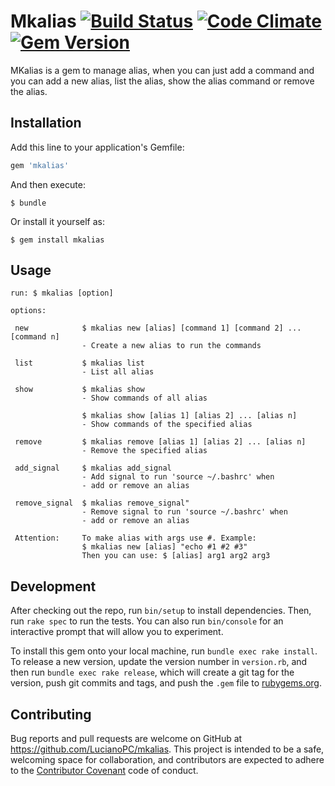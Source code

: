 # Mkalias [![Build Status](https://travis-ci.org/LucianoPC/mkalias.svg?branch=master)](https://travis-ci.org/LucianoPC/mkalias) [![Code Climate](https://codeclimate.com/github/LucianoPC/mkalias/badges/gpa.svg)](https://codeclimate.com/github/LucianoPC/mkalias) [![Gem Version](https://badge.fury.io/rb/mkalias.svg)](https://badge.fury.io/rb/mkalias)

MKalias is a gem to manage alias, when you can just add a command and you can
add a new alias, list the alias, show the alias command or remove the alias.

## Installation

Add this line to your application's Gemfile:

```ruby
gem 'mkalias'
```

And then execute:

    $ bundle

Or install it yourself as:

    $ gem install mkalias

## Usage

    run: $ mkalias [option]

    options:

     new            $ mkalias new [alias] [command 1] [command 2] ... [command n]
                    - Create a new alias to run the commands

     list           $ mkalias list
                    - List all alias

     show           $ mkalias show
                    - Show commands of all alias

                    $ mkalias show [alias 1] [alias 2] ... [alias n]
                    - Show commands of the specified alias

     remove         $ mkalias remove [alias 1] [alias 2] ... [alias n]
                    - Remove the specified alias

     add_signal     $ mkalias add_signal
                    - Add signal to run 'source ~/.bashrc' when
                    - add or remove an alias

     remove_signal  $ mkalias remove_signal"
                    - Remove signal to run 'source ~/.bashrc' when
                    - add or remove an alias

     Attention:     To make alias with args use #. Example:
                    $ mkalias new [alias] "echo #1 #2 #3"
                    Then you can use: $ [alias] arg1 arg2 arg3


## Development

After checking out the repo, run `bin/setup` to install dependencies.
Then, run `rake spec` to run the tests. You can also run `bin/console` for
an interactive prompt that will allow you to experiment.

To install this gem onto your local machine, run `bundle exec rake install`.
To release a new version, update the version number in `version.rb`, and then
run `bundle exec rake release`, which will create a git tag for the version,
push git commits and tags, and push the `.gem` file
to [rubygems.org](https://rubygems.org).

## Contributing

Bug reports and pull requests are welcome on GitHub at
https://github.com/LucianoPC/mkalias. This project is intended to be a safe,
welcoming space for collaboration, and contributors are expected to adhere
to the [Contributor Covenant](http://contributor-covenant.org)
code of conduct.
